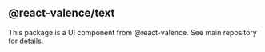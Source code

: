 ## @react-valence/text 

This package is a UI component from @react-valence. See main repository for details.
